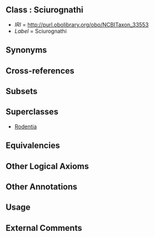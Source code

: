 
## Class : Sciurognathi

 * *IRI* = http://purl.obolibrary.org/obo/NCBITaxon_33553
 * *Label* = Sciurognathi

## Synonyms


## Cross-references


## Subsets


## Superclasses

 * [Rodentia](../../NCBITaxon/89/NCBITaxon_9989.md)

## Equivalencies


## Other Logical Axioms


## Other Annotations


## Usage


## External Comments

